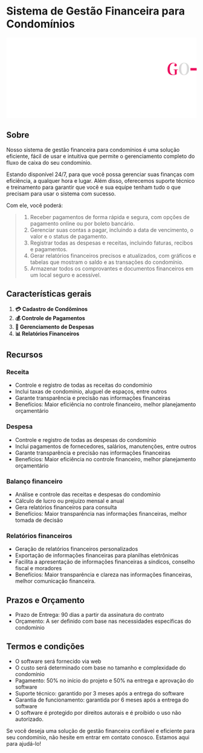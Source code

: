 # Sistema de Gestão Financeira para Condomínios

<div align="center">
    <img src="assets/cdm-management-1.gif" title="preview of install" alt="preview of install">
</div>

## Sobre

Nosso sistema de gestão financeira para condomínios é uma solução eficiente, fácil de usar e intuitiva que permite o gerenciamento completo do fluxo de caixa do seu condomínio. 

Estando disponível 24/7, para que você possa gerenciar suas finanças com eficiência, a qualquer hora e lugar. Além disso, oferecemos suporte técnico e treinamento para garantir que você e sua equipe tenham tudo o que precisam para usar o sistema com sucesso.

Com ele, você poderá:

> 1. Receber pagamentos de forma rápida e segura, com opções de pagamento online ou por boleto bancário.
> 2. Gerenciar suas contas a pagar, incluindo a data de vencimento, o valor e o status de pagamento.
> 3. Registrar todas as despesas e receitas, incluindo faturas, recibos e pagamentos.
> 4. Gerar relatórios financeiros precisos e atualizados, com gráficos e tabelas que mostram o saldo e as transações do condomínio.
> 5. Armazenar todos os comprovantes e documentos financeiros em um local seguro e acessível.

## Características gerais

1. __💳 Cadastro de Condôminos__
2. __💰 Controle de Pagamentos__
3. __💼 Gerenciamento de Despesas__
4. __📊 Relatórios Financeiros__

## Recursos

### Receita
  - Controle e registro de todas as receitas do condomínio
  - Inclui taxas de condomínio, aluguel de espaços, entre outros
  - Garante transparência e precisão nas informações financeiras
  - Benefícios: Maior eficiência no controle financeiro, melhor planejamento orçamentário
  
### Despesa
  - Controle e registro de todas as despesas do condomínio
  - Inclui pagamentos de fornecedores, salários, manutenções, entre outros
  - Garante transparência e precisão nas informações financeiras
  - Benefícios: Maior eficiência no controle financeiro, melhor planejamento orçamentário

### Balanço financeiro
  - Análise e controle das receitas e despesas do condomínio
  - Cálculo de lucro ou prejuízo mensal e anual
  - Gera relatórios financeiros para consulta
  - Benefícios: Maior transparência nas informações financeiras, melhor tomada de decisão

### Relatórios financeiros
  - Geração de relatórios financeiros personalizados
  - Exportação de informações financeiras para planilhas eletrônicas
  - Facilita a apresentação de informações financeiras a síndicos, conselho fiscal e moradores
  - Benefícios: Maior transparência e clareza nas informações financeiras, melhor comunicação financeira.

## Prazos e Orçamento

- Prazo de Entrega: 90 dias a partir da assinatura do contrato
- Orçamento: A ser definido com base nas necessidades específicas do condomínio

## Termos e condições

- O software será fornecido via web
- O custo será determinado com base no tamanho e complexidade do condomínio
- Pagamento: 50% no início do projeto e 50% na entrega e aprovação do software       
- Suporte técnico: garantido por 3 meses após a entrega do software
- Garantia de funcionamento: garantida por 6 meses após a entrega do software
- O software é protegido por direitos autorais e é proibido o uso não autorizado.

Se você deseja uma solução de gestão financeira confiável e eficiente para seu condomínio, não hesite em entrar em contato conosco. Estamos aqui para ajudá-lo!
